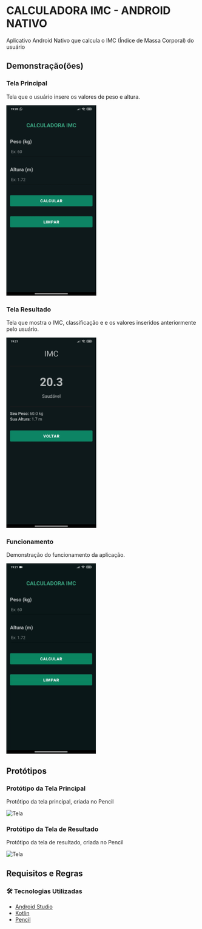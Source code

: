 # CALCULADORA IMC - ANDROID NATIVO

Aplicativo Android Nativo que calcula o IMC (Índice de Massa Corporal) do usuário

## Demonstração(ões)

### Tela Principal

Tela que o usuário insere os valores de peso e altura.

<img src=".project/home_demo.jpg" alt= Tela Principal height="500">

### Tela Resultado

Tela que mostra o IMC, classificação e e os valores inseridos anteriormente pelo usuário.

<img src=".project/result_demo.jpg" alt= Tela Principal height="500">

### Funcionamento

Demonstração do funcionamento da aplicação.

<img src=".project/app_demo.gif" alt= Tela Principal height="500">

## Protótipos

### Protótipo da Tela Principal

Protótipo da tela principal, criada no Pencil

<img src=".project/Home.png" alt= Tela Principal height="500">

### Protótipo da Tela de Resultado

Protótipo da tela de resultado, criada no Pencil

<img src=".project/Resultado.png" alt= Tela Principal height="500">

## Requisitos e Regras

### 🛠 Tecnologias Utilizadas
- [Android Studio](https://developer.android.com/studio)
- [Kotlin](https://kotlinlang.org/)
- [Pencil](https://pencil.evolus.vn/)